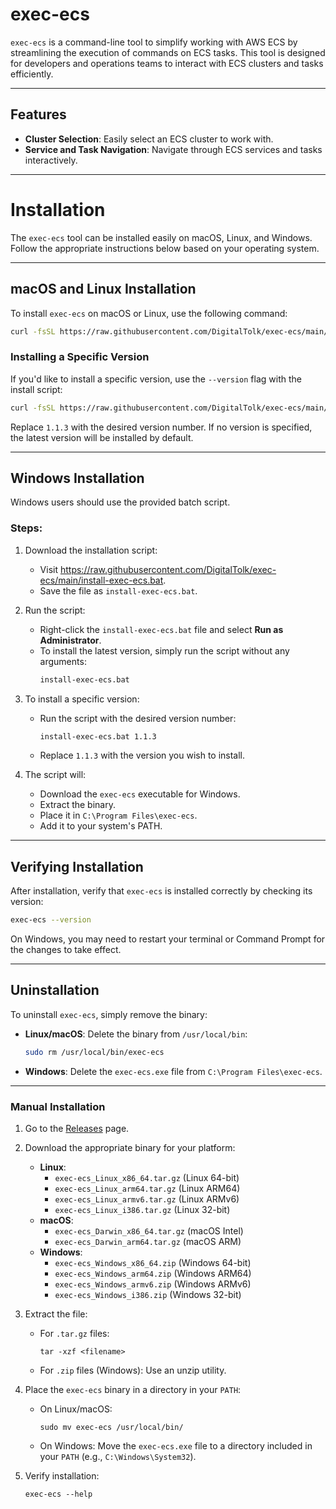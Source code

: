 # exec-ecs

`exec-ecs` is a command-line tool to simplify working with AWS ECS by streamlining the execution of commands on ECS tasks. This tool is designed for developers and operations teams to interact with ECS clusters and tasks efficiently.

---

## Features

- **Cluster Selection**: Easily select an ECS cluster to work with.
- **Service and Task Navigation**: Navigate through ECS services and tasks interactively.

---

# Installation

The `exec-ecs` tool can be installed easily on macOS, Linux, and Windows. Follow the appropriate instructions below based on your operating system.

---

## macOS and Linux Installation

To install `exec-ecs` on macOS or Linux, use the following command:

```bash
curl -fsSL https://raw.githubusercontent.com/DigitalTolk/exec-ecs/main/install.sh | bash
```

### Installing a Specific Version

If you'd like to install a specific version, use the `--version` flag with the install script:

```bash
curl -fsSL https://raw.githubusercontent.com/DigitalTolk/exec-ecs/main/install.sh | bash -s -- --version 1.1.3
```

Replace `1.1.3` with the desired version number. If no version is specified, the latest version will be installed by default.

---

## Windows Installation

Windows users should use the provided batch script.

### Steps:

1. Download the installation script:
   - Visit <https://raw.githubusercontent.com/DigitalTolk/exec-ecs/main/install-exec-ecs.bat>.
   - Save the file as `install-exec-ecs.bat`.

2. Run the script:
   - Right-click the `install-exec-ecs.bat` file and select **Run as Administrator**.
   - To install the latest version, simply run the script without any arguments:
     ```bash
     install-exec-ecs.bat
     ```

3. To install a specific version:
   - Run the script with the desired version number:
     ```bash
     install-exec-ecs.bat 1.1.3
     ```
   - Replace `1.1.3` with the version you wish to install.

4. The script will:
   - Download the `exec-ecs` executable for Windows.
   - Extract the binary.
   - Place it in `C:\Program Files\exec-ecs`.
   - Add it to your system's PATH.

---

## Verifying Installation

After installation, verify that `exec-ecs` is installed correctly by checking its version:

```bash
exec-ecs --version
```

On Windows, you may need to restart your terminal or Command Prompt for the changes to take effect.

---

## Uninstallation

To uninstall `exec-ecs`, simply remove the binary:

- **Linux/macOS**: Delete the binary from `/usr/local/bin`:
  ```bash
  sudo rm /usr/local/bin/exec-ecs
  ```
- **Windows**: Delete the `exec-ecs.exe` file from `C:\Program Files\exec-ecs`.

---


### Manual Installation

1. Go to the [Releases](https://github.com/DigitalTolk/exec-ecs/releases) page.
    
2. Download the appropriate binary for your platform:
    
    - **Linux**:
        - `exec-ecs_Linux_x86_64.tar.gz` (Linux 64-bit)
        - `exec-ecs_Linux_arm64.tar.gz` (Linux ARM64)
        - `exec-ecs_Linux_armv6.tar.gz` (Linux ARMv6)
        - `exec-ecs_Linux_i386.tar.gz` (Linux 32-bit)
    - **macOS**:
        - `exec-ecs_Darwin_x86_64.tar.gz` (macOS Intel)
        - `exec-ecs_Darwin_arm64.tar.gz` (macOS ARM)
    - **Windows**:
        - `exec-ecs_Windows_x86_64.zip` (Windows 64-bit)
        - `exec-ecs_Windows_arm64.zip` (Windows ARM64)
        - `exec-ecs_Windows_armv6.zip` (Windows ARMv6)
        - `exec-ecs_Windows_i386.zip` (Windows 32-bit)
3. Extract the file:
    
    - For `.tar.gz` files:
        
        `tar -xzf <filename>`
        
    - For `.zip` files (Windows): Use an unzip utility.
4. Place the `exec-ecs` binary in a directory in your `PATH`:
    
    - On Linux/macOS:
        
        `sudo mv exec-ecs /usr/local/bin/`
        
    - On Windows: Move the `exec-ecs.exe` file to a directory included in your `PATH` (e.g., `C:\Windows\System32`).
5. Verify installation:
    
    `exec-ecs --help`
